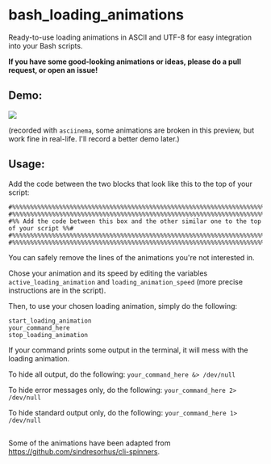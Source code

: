 # bash_loading_animations
Ready-to-use loading animations in ASCII and UTF-8 for easy integration into your Bash scripts.

**If you have some good-looking animations or ideas, please do a pull request, or open an issue!**

## Demo:
![](https://github.com/Silejonu/bash_loading_animations/blob/main/bash_loading_animations.gif)

(recorded with `asciinema`, some animations are broken in this preview, but work fine in real-life. I'll record a better demo later.)

## Usage:
Add the code between the two blocks that look like this to the top of your script:
```
#%%%%%%%%%%%%%%%%%%%%%%%%%%%%%%%%%%%%%%%%%%%%%%%%%%%%%%%%%%%%%%%%%%%%%%%%%%%%%%%%%%%%%%%#
#%%%%%%%%%%%%%%%%%%%%%%%%%%%%%%%%%%%%%%%%%%%%%%%%%%%%%%%%%%%%%%%%%%%%%%%%%%%%%%%%%%%%%%%#
#%% Add the code between this box and the other similar one to the top of your script %%#
#%%%%%%%%%%%%%%%%%%%%%%%%%%%%%%%%%%%%%%%%%%%%%%%%%%%%%%%%%%%%%%%%%%%%%%%%%%%%%%%%%%%%%%%#
#%%%%%%%%%%%%%%%%%%%%%%%%%%%%%%%%%%%%%%%%%%%%%%%%%%%%%%%%%%%%%%%%%%%%%%%%%%%%%%%%%%%%%%%#
```
You can safely remove the lines of the animations you're not interested in.

Chose your animation and its speed by editing the variables `active_loading_animation` and `loading_animation_speed` (more precise instructions are in the script).

Then, to use your chosen loading animation, simply do the following:
```
start_loading_animation
your_command_here
stop_loading_animation
```

If your command prints some output in the terminal, it will mess with the loading animation.

To hide all output, do the following: ```your_command_here &> /dev/null```

To hide error messages only, do the following: ```your_command_here 2> /dev/null```

To hide standard output only, do the following: ```your_command_here 1> /dev/null```

##
Some of the animations have been adapted from https://github.com/sindresorhus/cli-spinners.
